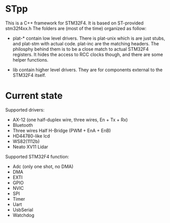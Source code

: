 STpp
====

This is a C++ framework for STM32F4.
It is based on ST-provided stm32f4xx.h
The folders are (most of the time) organized as follow:

- plat-\* contain low level drivers. There is plat-unix which is are just stubs, and plat-stm with actual code.
plat-inc are the matching headers.
The philosphy behind them is to be a close match to actual STM32F4 registers.
It hides the access to RCC clocks though, and there are some helper functions.

- lib contain higher level drivers. They are for components external to the STM32F4 itself.

Current state
=============

Supported drivers:
- AX-12 (one half-duplex wire, three wires, En + Tx + Rx)
- Bluetooth
- Three wires Half H-Bridge (PWM + EnA + EnB)
- HD44780-like lcd
- WS82(1112b)
- Neato XV11 Lidar

Supported STM32F4 function:
- Adc (only one shot, no DMA)
- DMA
- EXTI
- GPIO
- NVIC
- SPI
- Timer
- Uart
- UsbSerial
- Watchdog
